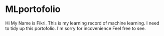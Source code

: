 # MLportofolio

Hi
My Name is Fikri. This is my learning record of machine learning. I need to tidy up this portofolio. I'm sorry for incovenience Feel free to see.
